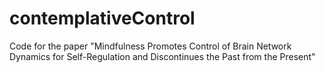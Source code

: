 # contemplativeControl
Code for the paper "Mindfulness Promotes Control of Brain Network Dynamics for Self-Regulation and Discontinues the Past from the Present"
